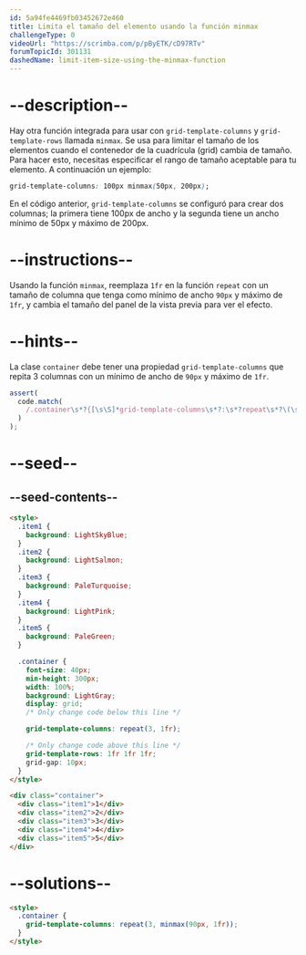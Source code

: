 ```yaml
---
id: 5a94fe4469fb03452672e460
title: Limita el tamaño del elemento usando la función minmax
challengeType: 0
videoUrl: "https://scrimba.com/p/pByETK/cD97RTv"
forumTopicId: 301131
dashedName: limit-item-size-using-the-minmax-function
---
```


# --description--

Hay otra función integrada para usar con `grid-template-columns` y `grid-template-rows` llamada `minmax`. Se usa para limitar el tamaño de los elementos cuando el contenedor de la cuadrícula (grid) cambia de tamaño. Para hacer esto, necesitas especificar el rango de tamaño aceptable para tu elemento. A continuación un ejemplo:

```css
grid-template-columns: 100px minmax(50px, 200px);
```

En el código anterior, `grid-template-columns` se configuró para crear dos columnas; la primera tiene 100px de ancho y la segunda tiene un ancho mínimo de 50px y máximo de 200px.

# --instructions--

Usando la función `minmax`, reemplaza `1fr` en la función `repeat` con un tamaño de columna que tenga como mínimo de ancho `90px` y máximo de `1fr`, y cambia el tamaño del panel de la vista previa para ver el efecto.

# --hints--

La clase `container` debe tener una propiedad `grid-template-columns` que repita 3 columnas con un mínimo de ancho de `90px` y máximo de `1fr`.

```js
assert(
  code.match(
    /.container\s*?{[\s\S]*grid-template-columns\s*?:\s*?repeat\s*?\(\s*?3\s*?,\s*?minmax\s*?\(\s*?90px\s*?,\s*?1fr\s*?\)\s*?\)\s*?;[\s\S]*}/gi
  )
);
```

# --seed--

## --seed-contents--

```html
<style>
  .item1 {
    background: LightSkyBlue;
  }
  .item2 {
    background: LightSalmon;
  }
  .item3 {
    background: PaleTurquoise;
  }
  .item4 {
    background: LightPink;
  }
  .item5 {
    background: PaleGreen;
  }

  .container {
    font-size: 40px;
    min-height: 300px;
    width: 100%;
    background: LightGray;
    display: grid;
    /* Only change code below this line */

    grid-template-columns: repeat(3, 1fr);

    /* Only change code above this line */
    grid-template-rows: 1fr 1fr 1fr;
    grid-gap: 10px;
  }
</style>

<div class="container">
  <div class="item1">1</div>
  <div class="item2">2</div>
  <div class="item3">3</div>
  <div class="item4">4</div>
  <div class="item5">5</div>
</div>
```

# --solutions--

```html
<style>
  .container {
    grid-template-columns: repeat(3, minmax(90px, 1fr));
  }
</style>
```
